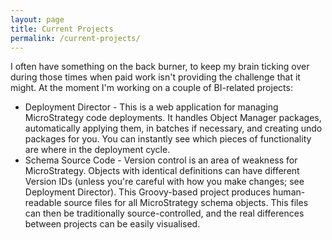 ```yaml
---
layout: page
title: Current Projects
permalink: /current-projects/
---
```


I often have something on the back burner, to keep my brain ticking over during those times when paid work isn't providing the challenge that it might. At the moment I'm working on a couple of BI-related projects:

* Deployment Director - This is a web application for managing MicroStrategy code deployments. It handles Object Manager packages, automatically applying them, in batches if necessary, and creating undo packages for you. You can instantly see which pieces of functionality are where in the deployment cycle.
* Schema Source Code - Version control is an area of weakness for MicroStrategy. Objects with identical definitions can have different Version IDs (unless you're careful with how you make changes; see Deployment Director). This Groovy-based project produces human-readable source files for all MicroStrategy schema objects. This files can then be traditionally source-controlled, and the real differences between projects can be easily visualised. 
